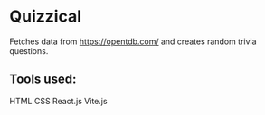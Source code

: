 # Quizzical
Fetches data from https://opentdb.com/ and creates random trivia questions.

## Tools used:
HTML
CSS
React.js
Vite.js
